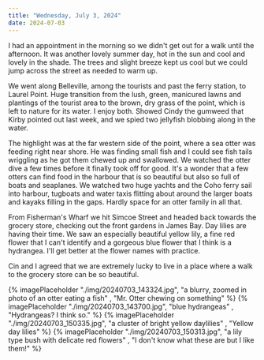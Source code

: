 ```yaml
---
title: "Wednesday, July 3, 2024"
date: 2024-07-03
---
```

I had an appointment in the morning so we didn't get out for a walk until the afternoon. It was another lovely summer day, hot in the sun and cool and lovely in the shade.  The trees and slight breeze kept us cool but we could jump across the street as needed to warm up.  

We went along Belleville, among the tourists and past the ferry station, to Laurel Point.  Huge transition from the lush, green, manicured lawns and plantings of the tourist area to the brown, dry grass of the point, which is left to nature for its water.  I enjoy both.  Showed Cindy the gumweed that Kirby pointed out last week, and we spied two jellyfish blobbing along in the water.  

The highlight was at the far western side of the point, where a sea otter was feeding right near shore.  He was finding small fish and I could see fish tails wriggling as he got them chewed up and swallowed.  We watched the otter dive a few times before it finally took off for good.  It's a wonder that a few otters can find food in the harbour that is so beautiful but also so full of boats and seaplanes.  We watched two huge yachts and the Coho ferry sail into harbour, tugboats and water taxis flitting about around the larger boats and kayaks filling in the gaps.  Hardly space for an otter family in all that.

From Fisherman's Wharf we hit Simcoe Street and headed back towards the grocery store, checking out the front gardens in James Bay.  Day lilies are having their time.  We saw an especially beautiful yellow lily, a fine red flower that I can't identify and a gorgeous blue flower that I think is a hydrangea.  I'll get better at the flower names with practice.

Cin and I agreed that we are extremely lucky to live in a place where a walk to the grocery store can be so beautiful.

{% imagePlaceholder "./img/20240703_143324.jpg", "a blurry, zoomed in photo of an otter eating a fish" , "Mr. Otter chewing on something" %}
{% imagePlaceholder "./img/20240703_143700.jpg", "blue hydrangeas" , "Hydrangeas?  I think so." %}
{% imagePlaceholder "./img/20240703_150335.jpg", "a cluster of bright yellow daylilies" , "Yellow day lilies" %}
{% imagePlaceholder "./img/20240703_150313.jpg", "a lily type bush with delicate red flowers" , "I don't know what these are but I like them!" %}